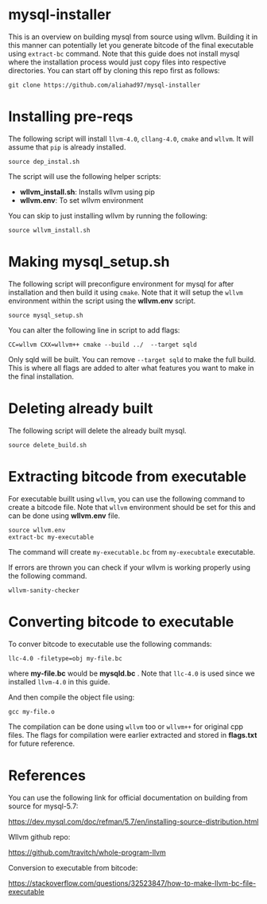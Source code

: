 # mysql-installer
This is an overview on building mysql from source using wllvm. Building it in this manner can potentially let you generate bitcode of the final executable using `extract-bc` command. Note that this guide does not install mysql where the installation process would just copy files into respective directories. You can start off by cloning this repo first as follows:
```
git clone https://github.com/aliahad97/mysql-installer
```

# Installing pre-reqs
The following script will install `llvm-4.0`, `cllang-4.0`, `cmake` and `wllvm`. It will assume that `pip` is already installed.

```
source dep_instal.sh
```

The script will use the following helper scripts:
- **wllvm_install.sh**: Installs wllvm using pip
- **wllvm.env**: To set wllvm environment

You can skip to just installing wllvm by running the following:
```
source wllvm_install.sh
```


# Making mysql_setup.sh

The following script will preconfigure environment for mysql for after installation and then build it using `cmake`. Note that it will setup the `wllvm` environment within the script using the **wllvm.env** script.

```
source mysql_setup.sh
```

You can alter the following line in script to add flags:
```
CC=wllvm CXX=wllvm++ cmake --build ../  --target sqld
```
Only sqld will be built. You can remove `--target sqld` to make the full build. This is where all flags are added to alter what features you want to make in the final installation.


# Deleting already built
The following script will delete the already built mysql.

```
source delete_build.sh
```

# Extracting bitcode from executable
For executable buillt using `wllvm`, you can use the following command to create a bitcode file. Note that `wllvm` environment should be set for this and can be done using **wllvm.env** file.
```
source wllvm.env
extract-bc my-executable
```
The command will create `my-executable.bc` from `my-execubtale` executable. 

If errors are thrown you can check if your wllvm is working properly using the following command.
```
wllvm-sanity-checker
```

# Converting bitcode to executable
To conver bitcode to executable use the following commands:
```
llc-4.0 -filetype=obj my-file.bc
```
where **my-file.bc** would be **mysqld.bc** . Note that `llc-4.0` is used since we installed `llvm-4.0` in this guide. 

And then compile the object file using:
```
gcc my-file.o
```
The compilation can be done using `wllvm` too or `wllvm++` for original cpp files. The flags for compilation were earlier extracted and stored in **flags.txt** for future reference.

# References
You can use the following link for official documentation on building from source for mysql-5.7:

https://dev.mysql.com/doc/refman/5.7/en/installing-source-distribution.html

Wllvm github repo:

https://github.com/travitch/whole-program-llvm

Conversion to executable from bitcode:

https://stackoverflow.com/questions/32523847/how-to-make-llvm-bc-file-executable